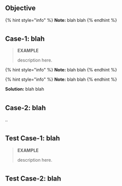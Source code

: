 <!--
[ file: README.md ] =======================================================================

[ description     ] -----------------------------------------------------------------------

	this .md file contains study materials for network security.

[ explanation     ] -----------------------------------------------------------------------

	the purpose of this .md file is to assist students enhance their learning process.
-->

<!--
[ info            ] -----------------------------------------------------------------------
-->
<!--objective-->
## Objective

{% hint style="info" %}
**Note:** blah blah
{% endhint %}

#

<!--case-1-->
## Case-1: blah

> **EXAMPLE**
>
> description here.

{% hint style="info" %}
**Note:** blah blah
{% endhint %}

{% hint style="info" %}
**Note:** blah blah
{% endhint %}

**Solution:** blah blah

#

<!--case-2-->
## Case-2: blah

..

#

<!--test case-1-->
## Test Case-1: blah

> **EXAMPLE**
>
> description here.

#

<!--test case-2-->
## Test Case-2: blah

<!--
[ END             ] -----------------------------------------------------------------------
-->
